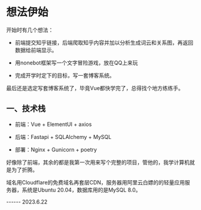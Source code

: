 # 想法伊始

开始时有几个想法：

* 前端提交知乎链接，后端爬取知乎内容并加以分析生成词云和关系图，再返回数据给前端显示。

* 用nonebot框架写一个文字冒险游戏，放在QQ上来玩
  
* 完成开学时定下的目标，写一套博客系统。

最后还是选定写套博客系统了，毕竟Vue都快学完了，总得找个地方练练手。

## 一、技术栈

* 前端：Vue + ElementUI + axios

* 后端：Fastapi + SQLAlchemy + MySQL

* 部署：Nginx + Gunicorn + poetry

好像除了前端，其余的都是我第一次用来写个完整的项目，管他的，我学计算机就是为了折腾。

域名用Cloudflare的免费域名再套层CDN，服务器用阿里云白嫖的的轻量应用服务器，系统是Ubuntu 20.04，数据库用的是MySQL 8.0。

------ 2023.6.22
